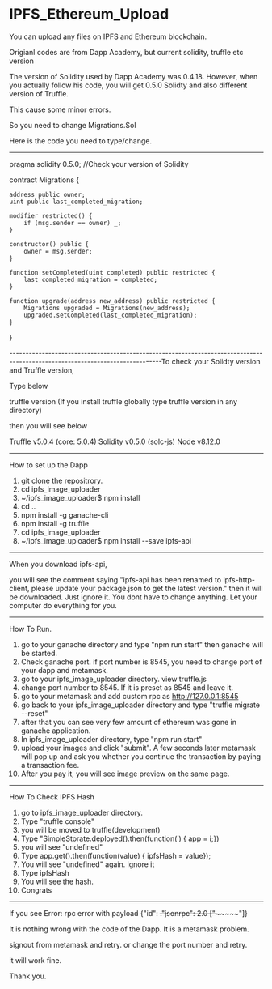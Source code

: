 # IPFS_Ethereum_Upload
You can upload any files on IPFS and Ethereum blockchain.

Origianl codes are from Dapp Academy, but current solidity, truffle etc version 

The version of Solidity used by Dapp Academy was 0.4.18. However, when you actually follow his code, you will get 0.5.0 Solidty and also different version of Truffle. 

This cause some minor errors. 

So you need to change Migrations.Sol 

Here is the code you need to type/change. 

-----------------------------------------------------------------------------------------------------------------------------
pragma solidity 0.5.0;    //Check your version of Solidity

contract Migrations {

    address public owner;
    uint public last_completed_migration;

    modifier restricted() {
        if (msg.sender == owner) _;
    }

    constructor() public {
        owner = msg.sender;
    }

    function setCompleted(uint completed) public restricted {
        last_completed_migration = completed;
    }

    function upgrade(address new_address) public restricted {
        Migrations upgraded = Migrations(new_address);
        upgraded.setCompleted(last_completed_migration);
    }
 }

-----------------------------------------------------------------------------------------------------------------------------To check your Solidty version and Truffle version,

Type below

truffle version (If you install truffle globally type truffle version in any directory)

then you will see below

Truffle v5.0.4 (core: 5.0.4)
Solidity v0.5.0 (solc-js)
Node v8.12.0

----------------------------------------------------------------------------------------------------------------------------
How to set up the Dapp

1. git clone the repositrory.
2. cd ipfs_image_uploader
3. ~/ipfs_image_uploader$ npm install
4. cd ..
5. npm install -g ganache-cli 
6. npm install -g truffle
7. cd ipfs_image_uploader
8. ~/ipfs_image_uploader$ npm install --save ipfs-api

----------------------------------------------------------------------------------------------------------------------------
When you download ipfs-api,

you will see the comment saying "ipfs-api has been renamed to ipfs-http-client, please update your package.json to get the latest version." then it will be downloaded. 
Just ignore it. You dont have to change anything. Let your computer do everything for you.

-----------------------------------------------------------------------------------------------------------------------------

How To Run.
1. go to your ganache directory and type "npm run start" then ganache will be started. 
2. Check ganache port. if port number is 8545, you need to change port of your dapp and metamask.
3. go to your ipfs_image_uploader directory. view truffle.js
4. change port number to 8545. If it is preset as 8545 and leave it.
5. go to your metamask and add custom rpc as http://127.0.0.1:8545
6. go back to your ipfs_image_uploader directory and type "truffle migrate --reset"
7. after that you can see very few amount of ethereum was gone in ganache application. 
8. In ipfs_image_uploader directory, type "npm run start" 
9. upload your images and click "submit". A few seconds later metamask will pop up and ask you whether you continue the transaction by paying a transaction fee. 
10. After you pay it, you will see image preview on the same page. 

-----------------------------------------------------------------------------------------------------------------------------

How To Check IPFS Hash

1. go to ipfs_image_uploader directory.
2. Type "truffle console"
3. you will be moved to truffle(development) 
4. Type "SimpleStorate.deployed().then(function(i) { app = i;})
5. you will see "undefined"
6. Type app.get().then(function(value) { ipfsHash = value});
7. You will see "undefined" again. ignore it
8. Type ipfsHash
9. You will see the hash. 
10. Congrats

-----------------------------------------------------------------------------------------------------------------------------
If you see Error: rpc error with payload {"id": ~~~~~~~~~~."jsonrpc": 2.0 ["~~~~~~~~~~~~~~~"]} 

It is nothing wrong with the code of the Dapp. It is a metamask problem. 

signout from metamask and retry. or change the port number and retry. 

it will work fine. 


Thank you.










